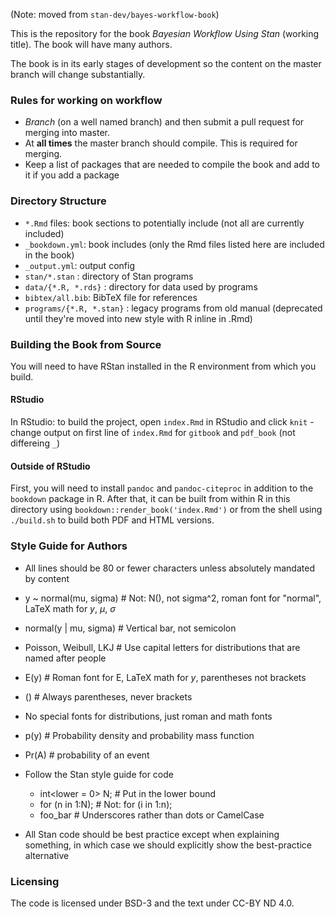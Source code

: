 (Note: moved from `stan-dev/bayes-workflow-book`)

This is the repository for the book *Bayesian Workflow Using Stan* (working title). The book will have many authors.

The book is in its early stages of development so the content on the master branch will change substantially.

### Rules for working on workflow

 * _Branch_ (on a well named branch) and then submit a pull request for merging into master.
 * At **all times** the master branch should compile. This is required for merging.
 * Keep a list of packages that are needed to compile the book and add to it if you add a package
 

### Directory Structure

* `*.Rmd` files: book sections to potentially include (not all are currently included)
* `_bookdown.yml`: book includes (only the Rmd files listed here are included in the book)
* `_output.yml`: output config
* `stan/*.stan` : directory of Stan programs
* `data/{*.R, *.rds}` : directory for data used by programs
* `bibtex/all.bib`: BibTeX file for references
* `programs/{*.R, *.stan}` : legacy programs from old manual (deprecated until
  they're moved into new style with R inline in .Rmd)


### Building the Book from Source

You will need to have RStan installed in the R environment from which
you build.

#### RStudio

In RStudio: to build the project, open `index.Rmd` in RStudio and click `knit`
    - change output on first line of `index.Rmd` for `gitbook` and `pdf_book` (not differeing `_`)

#### Outside of RStudio

First, you will need to install `pandoc` and `pandoc-citeproc` in
addition to the `bookdown` package in R.  After that, it can be built
from within R in this directory using `bookdown::render_book('index.Rmd')`
or from the shell using `./build.sh` to build both PDF and HTML
versions.


### Style Guide for Authors

* All lines should be 80 or fewer characters unless absolutely
mandated by content

* y ~ normal(mu, sigma) # Not: N(), not sigma^2, roman font for
  "normal", LaTeX math for $y$, $\mu$, $\sigma$

* normal(y | mu, sigma) # Vertical bar, not semicolon

* Poisson, Weibull, LKJ # Use capital letters for distributions that
  are named after people

* E(y)  # Roman font for E, LaTeX math for $y$, parentheses not brackets

* ()  # Always parentheses, never brackets

* No special fonts for distributions, just roman and math fonts

* p(y) # Probability density and probability mass function

* Pr(A)  # probability of an event

* Follow the Stan style guide for code
    - int<lower = 0> N;  # Put in the lower bound
    - for (n in 1:N); # Not:  for (i in 1:n);
    - foo_bar # Underscores rather than dots or CamelCase

* All Stan code should be best practice except when explaining
  something, in which case we should explicitly show the best-practice
  alternative


### Licensing

The code is licensed under BSD-3 and the text under CC-BY ND 4.0.

